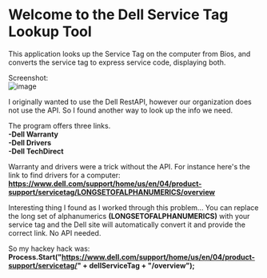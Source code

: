 # Welcome to the Dell Service Tag Lookup Tool 

This application looks up the Service Tag on the computer from Bios, and converts the service tag to express service code, displaying both. 

Screenshot:<br>
![image](https://user-images.githubusercontent.com/48245017/76416099-cde44e80-6370-11ea-9231-748bb49703bb.png)

I originally wanted to use the Dell RestAPI, however our organization does not use the API. So I found another way to look up the info we need. 

The program offers three links.<br>
<b>-Dell Warranty<br>
-Dell Drivers<br>
-Dell TechDirect<br></b>

Warranty and drivers were a trick without the API. For instance here's the link to find drivers for a computer: 
<b>https://www.dell.com/support/home/us/en/04/product-support/servicetag/LONGSETOFALPHANUMERICS/overview</b>

Interesting thing I found as I worked through this problem... You can replace the long set of alphanumerics <b>(LONGSETOFALPHANUMERICS)</b> with your service tag and the Dell site will automatically convert it and provide the correct link. No API needed.

So my hackey hack was: 
<b>Process.Start("https://www.dell.com/support/home/us/en/04/product-support/servicetag/" + dellServiceTag + "/overview");</b>
